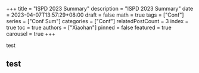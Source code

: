 +++
title = "ISPD 2023 Summary"
description = "ISPD 2023 Summary"
date = 2023-04-07T13:57:29+08:00
draft = false
math = true
tags = ["Conf"]
series = ["Conf Sum"]
categories = ["Conf"]
relatedPostCount = 3
index = true
toc = true
authors = ["Xiaohan"]
pinned = false
featured = true
carousel = true
+++

test

<!--more-->

## test

<!--more-->
